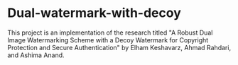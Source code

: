# Dual-watermark-with-decoy
This project is an implementation of the research titled "A Robust Dual Image Watermarking Scheme with a Decoy Watermark for Copyright Protection and Secure Authentication" by Elham Keshavarz, Ahmad Rahdari, and Ashima Anand.
